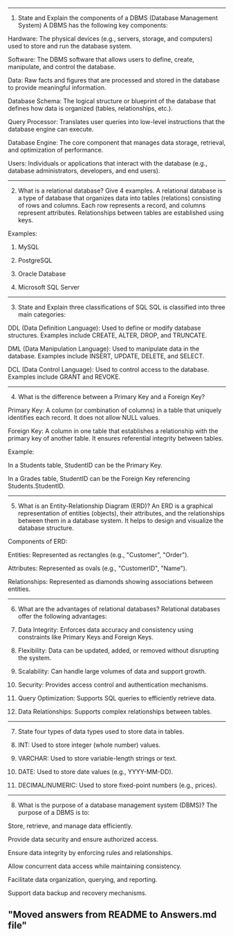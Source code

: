 


---

1. State and Explain the components of a DBMS (Database Management System)
A DBMS has the following key components:

Hardware: The physical devices (e.g., servers, storage, and computers) used to store and run the database system.

Software: The DBMS software that allows users to define, create, manipulate, and control the database.

Data: Raw facts and figures that are processed and stored in the database to provide meaningful information.

Database Schema: The logical structure or blueprint of the database that defines how data is organized (tables, relationships, etc.).

Query Processor: Translates user queries into low-level instructions that the database engine can execute.

Database Engine: The core component that manages data storage, retrieval, and optimization of performance.

Users: Individuals or applications that interact with the database (e.g., database administrators, developers, and end users).



---

2. What is a relational database? Give 4 examples.
A relational database is a type of database that organizes data into tables (relations) consisting of rows and columns. Each row represents a record, and columns represent attributes. Relationships between tables are established using keys.

Examples:

1. MySQL


2. PostgreSQL


3. Oracle Database


4. Microsoft SQL Server




---

3. State and Explain three classifications of SQL
SQL is classified into three main categories:

DDL (Data Definition Language): Used to define or modify database structures. Examples include CREATE, ALTER, DROP, and TRUNCATE.

DML (Data Manipulation Language): Used to manipulate data in the database. Examples include INSERT, UPDATE, DELETE, and SELECT.

DCL (Data Control Language): Used to control access to the database. Examples include GRANT and REVOKE.



---

4. What is the difference between a Primary Key and a Foreign Key?

Primary Key: A column (or combination of columns) in a table that uniquely identifies each record. It does not allow NULL values.

Foreign Key: A column in one table that establishes a relationship with the primary key of another table. It ensures referential integrity between tables.


Example:

In a Students table, StudentID can be the Primary Key.

In a Grades table, StudentID can be the Foreign Key referencing Students.StudentID.



---

5. What is an Entity-Relationship Diagram (ERD)?
An ERD is a graphical representation of entities (objects), their attributes, and the relationships between them in a database system. It helps to design and visualize the database structure.

Components of ERD:

Entities: Represented as rectangles (e.g., "Customer", "Order").

Attributes: Represented as ovals (e.g., "CustomerID", "Name").

Relationships: Represented as diamonds showing associations between entities.



---

6. What are the advantages of relational databases?
Relational databases offer the following advantages:

1. Data Integrity: Enforces data accuracy and consistency using constraints like Primary Keys and Foreign Keys.


2. Flexibility: Data can be updated, added, or removed without disrupting the system.


3. Scalability: Can handle large volumes of data and support growth.


4. Security: Provides access control and authentication mechanisms.


5. Query Optimization: Supports SQL queries to efficiently retrieve data.


6. Data Relationships: Supports complex relationships between tables.




---

7. State four types of data types used to store data in tables.

1. INT: Used to store integer (whole number) values.


2. VARCHAR: Used to store variable-length strings or text.


3. DATE: Used to store date values (e.g., YYYY-MM-DD).


4. DECIMAL/NUMERIC: Used to store fixed-point numbers (e.g., prices).




---

8. What is the purpose of a database management system (DBMS)?
The purpose of a DBMS is to:

Store, retrieve, and manage data efficiently.

Provide data security and ensure authorized access.

Ensure data integrity by enforcing rules and relationships.

Allow concurrent data access while maintaining consistency.

Facilitate data organization, querying, and reporting.

Support data backup and recovery mechanisms.


"Moved answers from README to Answers.md file"
---



